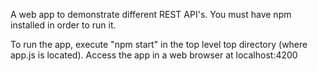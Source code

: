 A web app to demonstrate different REST API's. You must have npm installed in order to run it.

To run the app, execute "npm start" in the top level top directory (where app.js is located). Access the app in a web browser at localhost:4200
